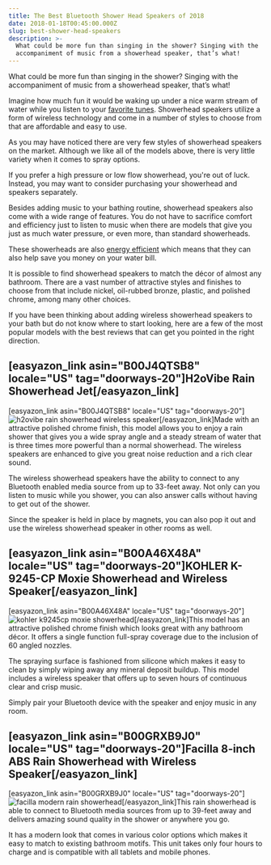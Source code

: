 ```yaml
---
title: The Best Bluetooth Shower Head Speakers of 2018
date: 2018-01-18T00:45:00.000Z
slug: best-shower-head-speakers
description: >-
  What could be more fun than singing in the shower? Singing with the
  accompaniment of music from a showerhead speaker, that’s what!
---
```


What could be more fun than singing in the shower? Singing with the accompaniment of music from a showerhead speaker, that’s what! 

Imagine how much fun it would be waking up under a nice warm stream of water while you listen to your [favorite tunes](http://www.apple.com/itunes/). Showerhead speakers utilize a form of wireless technology and come in a number of styles to choose from that are affordable and easy to use.

As you may have noticed there are very few styles of showerhead speakers on the market. Although we like all of the models above, there is very little variety when it comes to spray options. 

If you prefer a high pressure or low flow showerhead, you're out of luck. Instead, you may want to consider purchasing your showerhead and speakers separately.

Besides adding music to your bathing routine, showerhead speakers also come with a wide range of features. You do not have to sacrifice comfort and efficiency just to listen to music when there are models that give you just as much water pressure, or even more, than standard showerheads. 

These showerheads are also [energy efficient](http://www.epa.gov/watersense/) which means that they can also help save you money on your water bill.

It is possible to find showerhead speakers to match the décor of almost any bathroom. There are a vast number of attractive styles and finishes to choose from that include nickel, oil-rubbed bronze, plastic, and polished chrome, among many other choices. 

If you have been thinking about adding wireless showerhead speakers to your bath but do not know where to start looking, here are a few of the most popular models with the best reviews that can get you pointed in the right direction.



## [easyazon_link asin="B00J4QTSB8" locale="US" tag="doorways-20"]H2oVibe Rain Showerhead Jet[/easyazon_link]



[easyazon_link asin="B00J4QTSB8" locale="US" tag="doorways-20"]![h2ovibe rain showerhead wireless speaker](https://www.doorwaysmagazine.com/wp-content/uploads/h2ovibe_rain_showerhead_wireless_speaker-150x150.jpg)[/easyazon_link]Made with an attractive polished chrome finish, this model allows you to enjoy a rain shower that gives you a wide spray angle and a steady stream of water that is three times more powerful than a normal showerhead. The wireless speakers are enhanced to give you great noise reduction and a rich clear sound. 

The wireless showerhead speakers have the ability to connect to any Bluetooth enabled media source from up to 33-feet away. Not only can you listen to music while you shower, you can also answer calls without having to get out of the shower. 

Since the speaker is held in place by magnets, you can also pop it out and use the wireless showerhead speaker in other rooms as well.



## [easyazon_link asin="B00A46X48A" locale="US" tag="doorways-20"]KOHLER K-9245-CP Moxie Showerhead and Wireless Speaker[/easyazon_link]



[easyazon_link asin="B00A46X48A" locale="US" tag="doorways-20"]![kohler k9245cp moxie showerhead](http://www.doorwaysmagazine.com/wp-content/uploads/kohler_k9245cp_moxie_showerhead-150x150.jpg)[/easyazon_link]This model has an attractive polished chrome finish which looks great with any bathroom décor. It offers a single function full-spray coverage due to the inclusion of 60 angled nozzles. 

The spraying surface is fashioned from silicone which makes it easy to clean by simply wiping away any mineral deposit buildup. This model includes a wireless speaker that offers up to seven hours of continuous clear and crisp music. 

Simply pair your Bluetooth device with the speaker and enjoy music in any room.



## [easyazon_link asin="B00GRXB9J0" locale="US" tag="doorways-20"]Facilla 8-inch ABS Rain Showerhead with Wireless Speaker[/easyazon_link]



[easyazon_link asin="B00GRXB9J0" locale="US" tag="doorways-20"]![facilla modern rain showerhead](http://www.doorwaysmagazine.com/wp-content/uploads/facilla_modern_rain_showerhead-150x150.jpg)[/easyazon_link]This rain showerhead is able to connect to Bluetooth media sources from up to 39-feet away and delivers amazing sound quality in the shower or anywhere you go. 

It has a modern look that comes in various color options which makes it easy to match to existing bathroom motifs.  This unit takes only four hours to charge and is compatible with all tablets and mobile phones.
